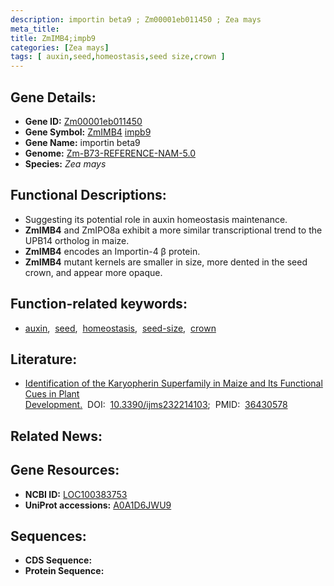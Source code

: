 ```yaml
---
description: importin beta9 ; Zm00001eb011450 ; Zea mays
meta_title:
title: ZmIMB4;impb9
categories: [Zea mays]
tags: [ auxin,seed,homeostasis,seed size,crown ]
---
```


## Gene Details:
- **Gene ID:**	[Zm00001eb011450](https://www.maizegdb.org/gene_center/gene/Zm00001eb011450)
- **Gene Symbol:** <u>ZmIMB4</u>&nbsp;<u>impb9</u>
- **Gene Name:** importin beta9
- **Genome:** [Zm-B73-REFERENCE-NAM-5.0](https://www.maizegdb.org/genome/assembly/Zm-B73-REFERENCE-NAM-5.0)
- **Species:** *Zea mays*

## Functional Descriptions:
   - Suggesting its potential role in auxin homeostasis maintenance.
   - **ZmIMB4** and ZmIPO8a exhibit a more similar transcriptional trend to the UPB14 ortholog in maize.
   - **ZmIMB4** encodes an Importin-4 β protein.
   - **ZmIMB4** mutant kernels are smaller in size, more dented in the seed crown, and appear more opaque.

## Function-related keywords:
- [auxin](/tags/auxin/),&nbsp;&nbsp;[seed](/tags/seed/),&nbsp;&nbsp;[homeostasis](/tags/homeostasis/),&nbsp;&nbsp;[seed-size](/tags/seed-size/),&nbsp;&nbsp;[crown](/tags/crown/)

## Literature:
   - [Identification of the Karyopherin Superfamily in Maize and Its Functional Cues in Plant Development.]( https://www.ncbi.nlm.nih.gov/pmc/articles/PMC9699179/)&nbsp;&nbsp;DOI:&nbsp;&nbsp;[10.3390/ijms232214103](https://www.ncbi.nlm.nih.gov/pmc/articles/PMC9699179/);&nbsp;&nbsp;PMID:&nbsp;&nbsp;[36430578](https://pubmed.ncbi.nlm.nih.gov/36430578/)

## Related News:

## Gene Resources:
- **NCBI ID:**  [LOC100383753](https://www.ncbi.nlm.nih.gov/gene/?term=LOC100383753)
- **UniProt accessions:** [A0A1D6JWU9](https://www.uniprot.org/uniprotkb/A0A1D6JWU9/entry)



## Sequences:
- **CDS Sequence:**
- **Protein Sequence:**
